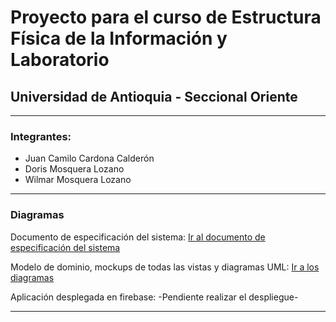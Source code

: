 # Proyecto para el curso de Estructura Física de la Información y Laboratorio

## Universidad de Antioquia - Seccional Oriente

---

### Integrantes:

- Juan Camilo Cardona Calderón
- Doris Mosquera Lozano
- Wilmar Mosquera Lozano

---

### Diagramas

Documento de especificación del sistema: [Ir al documento de especificación del sistema](https://docs.google.com/document/d/18tS3UumeTwEhJowasRC6f44V2EoR_dbMsoqAIcK0jFw/edit?usp=sharing)

Modelo de dominio, mockups de todas las vistas y diagramas UML: [Ir a los diagramas](https://drive.google.com/file/d/1PkcBWELukyMwVxHPvjDPMHZUX-XGwwHu/view?usp=sharing)

Aplicación desplegada en firebase: -Pendiente realizar el despliegue-

---
